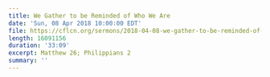 ```yaml
---
title: We Gather to be Reminded of Who We Are
date: 'Sun, 08 Apr 2018 10:00:00 EDT'
file: https://cflcn.org/sermons/2018-04-08-we-gather-to-be-reminded-of-who-we-are.m4a
length: 16091156
duration: '33:09'
excerpt: Matthew 26; Philippians 2
summary: ''
---
```

